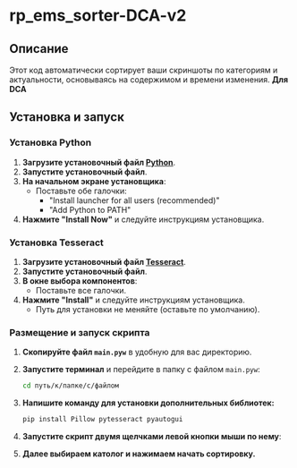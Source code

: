 # rp_ems_sorter-DCA-v2

## Описание
Этот код автоматически сортирует ваши скриншоты по категориям и актуальности, основываясь на содержимом и времени изменения.
**Для DCA**

## Установка и запуск

### Установка Python
1. **Загрузите установочный файл [Python](https://www.python.org/ftp/python/3.12.4/python-3.12.4-amd64.exe)**.
2. **Запустите установочный файл**.
3. **На начальном экране установщика**:
   - Поставьте обе галочки:
     - "Install launcher for all users (recommended)"
     - "Add Python to PATH"
4. **Нажмите "Install Now"** и следуйте инструкциям установщика.

### Установка Tesseract
1. **Загрузите установочный файл [Tesseract](https://github.com/UB-Mannheim/tesseract/releases/download/v5.4.0.20240606/tesseract-ocr-w64-setup-5.4.0.20240606.exe)**.
2. **Запустите установочный файл**.
3. **В окне выбора компонентов**:
   - Поставьте все галочки.
4. **Нажмите "Install"** и следуйте инструкциям установщика.
   - Путь для установки не меняйте (оставьте по умолчанию).

### Размещение и запуск скрипта
1. **Скопируйте файл `main.pyw`** в удобную для вас директорию.
2. **Запустите терминал** и перейдите в папку с файлом `main.pyw`:
   ```sh
   cd путь/к/папке/с/файлом
   ```
5. **Напишите команду для установки дополнительных библиотек:**
   ```sh
   pip install Pillow pytesseract pyautogui
   ```
4. **Запустите скрипт двумя щелчками левой кнопки мыши по нему**:

5. **Далее выбираем католог и нажимаем начать сортировку.**
